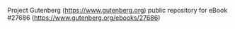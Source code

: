 Project Gutenberg (https://www.gutenberg.org) public repository for eBook #27686 (https://www.gutenberg.org/ebooks/27686)
